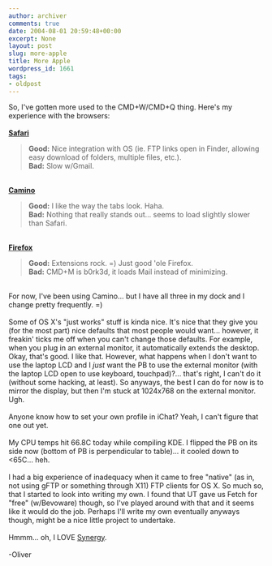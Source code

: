 ```yaml
---
author: archiver
comments: true
date: 2004-08-01 20:59:48+00:00
excerpt: None
layout: post
slug: more-apple
title: More Apple
wordpress_id: 1661
tags:
- oldpost
---
```


So, I've gotten more used to the CMD+W/CMD+Q thing.  Here's my experience with the browsers:<br /><br /><b><a href=http://www.apple.com/safari/>Safari</a></b><blockquote><b>Good:</b> Nice integration with OS (ie. FTP links open in Finder, allowing easy download of folders, multiple files, etc.). <br /><b>Bad:</b> Slow w/Gmail.</blockquote><br /><b><a href=http://www.mozilla.org/products/camino/>Camino</a></b><blockquote><b>Good:</b> I like the way the tabs look. Haha.<br /><b>Bad:</b> Nothing that really stands out... seems to load slightly slower than Safari.</blockquote><br /><b><a href=http://www.mozilla.org/products/firefox/>Firefox</a></b><blockquote><b>Good:</b> Extensions rock. =) Just good 'ole Firefox.<br /><b>Bad:</b> CMD+M is b0rk3d, it loads Mail instead of minimizing.</blockquote><br />For now, I've been using Camino... but I have all three in my dock and I change pretty frequently. =)<br /><br />Some of OS X's "just works" stuff is kinda nice.  It's nice that they give you (for the most part) nice defaults that most people would want... however, it freakin' ticks me off when you can't change those defaults.  For example, when you plug in an external monitor, it automatically extends the desktop.  Okay, that's good. I like that.  However, what happens when I don't want to use the laptop LCD and I <i>just</i> want the PB to use the external monitor (with the laptop LCD open to use keyboard, touchpad)?... that's right, I can't do it (without some hacking, at least). So anyways, the best I can do for now is to mirror the display, but then I'm stuck at 1024x768 on the external monitor. Ugh.<br /><br />Anyone know how to set your own profile in iChat? Yeah, I can't figure that one out yet.<br /><br />My CPU temps hit 66.8C today while compiling KDE.  I flipped the PB on its side now (bottom of PB is perpendicular to table)... it cooled down to <65C... heh.<br /><br />I had a big experience of inadequacy when it came to free "native" (as in, not using gFTP or something through X11) FTP clients for OS X.  So much so, that I started to look into writing my own.  I found that UT gave us Fetch for "free" (w/Bevoware) though, so I've played around with that and it seems like it would do the job.  Perhaps I'll write my own eventually anyways though, might be a nice little project to undertake. <br /><br />Hmmm... oh, I LOVE <a href=http://synergy2.sourceforge.net>Synergy</a>.<br /><br />-Oliver